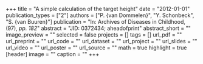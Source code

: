 +++
title = "A simple calculation of the target height"
date = "2012-01-01"
publication_types = ["2"]
authors = ["P. {van Dommelen}", "Y. Schonbeck", "S. {van Buuren}"]
publication = "In: Archives of Diseases in Childhood, (97), _pp. 182_"
abstract = "JID: 0372434; aheadofprint"
abstract_short = ""
image_preview = ""
selected = false
projects = []
tags = []
url_pdf = ""
url_preprint = ""
url_code = ""
url_dataset = ""
url_project = ""
url_slides = ""
url_video = ""
url_poster = ""
url_source = ""
math = true
highlight = true
[header]
image = ""
caption = ""
+++
